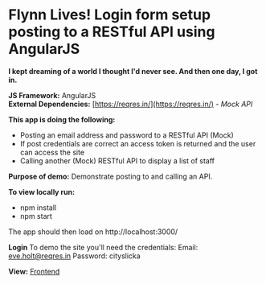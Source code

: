 # Flynn Lives! Login form setup posting to a RESTful API using AngularJS

**I kept dreaming of a world I thought I'd never see. And then one day, I got in.**

**JS Framework:** AngularJS<br>
**External Dependencies:** [https://reqres.in/](https://reqres.in/) *- Mock API*

**This app is doing the following:**

- Posting an email address and password to a RESTful API (Mock)
- If post credentials are correct an access token is returned and the user can access the site
- Calling another (Mock) RESTful API to display a list of staff

**Purpose of demo:** Demonstrate posting to and calling an API.

**To view locally run:**
- npm install
- npm start

The app should then load on http://localhost:3000/

**Login**
To demo the site you'll need the credentials:
Email: eve.holt@reqres.in
Password: cityslicka

**View:** [Frontend](https://encom-angularjs.netlify.app/ "See the front end in action")
